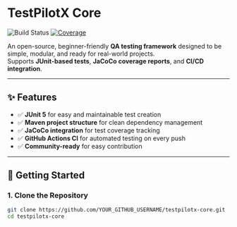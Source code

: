 # TestPilotX Core

![Build Status](https://github.com/Toraaaamizu/testpilotx/tree/main/.github/workflows/ci.yaml/badge.svg)
[![Coverage](https://codecov.io/gh/Toraaaamizu/testpilotx-core/branch/main/graph/badge.svg)](https://codecov.io/gh/YOUR_GITHUB_USERNAME/testpilotx-core)


An open-source, beginner-friendly **QA testing framework** designed to be simple, modular, and ready for real-world projects.  
Supports **JUnit-based tests**, **JaCoCo coverage reports**, and **CI/CD integration**.

---

## ✨ Features
- ✅ **JUnit 5** for easy and maintainable test creation  
- ✅ **Maven project structure** for clean dependency management  
- ✅ **JaCoCo integration** for test coverage tracking  
- ✅ **GitHub Actions CI** for automated testing on every push  
- ✅ **Community-ready** for easy contribution  

---

## 🚀 Getting Started

### 1. Clone the Repository
```bash
git clone https://github.com/YOUR_GITHUB_USERNAME/testpilotx-core.git
cd testpilotx-core
